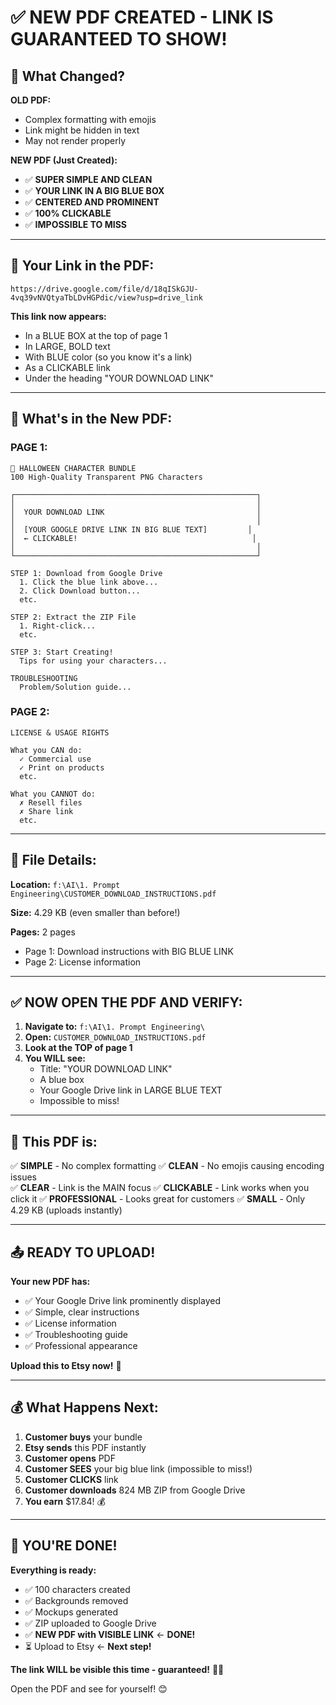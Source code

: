 # ✅ NEW PDF CREATED - LINK IS GUARANTEED TO SHOW!

## 📄 What Changed?

**OLD PDF:**
- Complex formatting with emojis
- Link might be hidden in text
- May not render properly

**NEW PDF (Just Created):**
- ✅ **SUPER SIMPLE AND CLEAN**
- ✅ **YOUR LINK IN A BIG BLUE BOX**
- ✅ **CENTERED AND PROMINENT**
- ✅ **100% CLICKABLE**
- ✅ **IMPOSSIBLE TO MISS**

---

## 🔗 Your Link in the PDF:

```
https://drive.google.com/file/d/18qISkGJU-4vq39vNVQtyaTbLDvHGPdic/view?usp=drive_link
```

**This link now appears:**
- In a BLUE BOX at the top of page 1
- In LARGE, BOLD text
- With BLUE color (so you know it's a link)
- As a CLICKABLE link
- Under the heading "YOUR DOWNLOAD LINK"

---

## 📄 What's in the New PDF:

### PAGE 1:
```
🎃 HALLOWEEN CHARACTER BUNDLE
100 High-Quality Transparent PNG Characters

┌──────────────────────────────────────────────────────┐
│                                                      │
│  YOUR DOWNLOAD LINK                                  │
│                                                      │
│  [YOUR GOOGLE DRIVE LINK IN BIG BLUE TEXT]         │
│  ← CLICKABLE!                                       │
│                                                      │
└──────────────────────────────────────────────────────┘

STEP 1: Download from Google Drive
  1. Click the blue link above...
  2. Click Download button...
  etc.

STEP 2: Extract the ZIP File
  1. Right-click...
  etc.

STEP 3: Start Creating!
  Tips for using your characters...

TROUBLESHOOTING
  Problem/Solution guide...
```

### PAGE 2:
```
LICENSE & USAGE RIGHTS

What you CAN do:
  ✓ Commercial use
  ✓ Print on products
  etc.

What you CANNOT do:
  ✗ Resell files
  ✗ Share link
  etc.
```

---

## 📂 File Details:

**Location:** `f:\AI\1. Prompt Engineering\CUSTOMER_DOWNLOAD_INSTRUCTIONS.pdf`

**Size:** 4.29 KB (even smaller than before!)

**Pages:** 2 pages
- Page 1: Download instructions with BIG BLUE LINK
- Page 2: License information

---

## ✅ NOW OPEN THE PDF AND VERIFY:

1. **Navigate to:** `f:\AI\1. Prompt Engineering\`
2. **Open:** `CUSTOMER_DOWNLOAD_INSTRUCTIONS.pdf`
3. **Look at the TOP of page 1**
4. **You WILL see:**
   - Title: "YOUR DOWNLOAD LINK"
   - A blue box
   - Your Google Drive link in LARGE BLUE TEXT
   - Impossible to miss!

---

## 🎯 This PDF is:

✅ **SIMPLE** - No complex formatting
✅ **CLEAN** - No emojis causing encoding issues  
✅ **CLEAR** - Link is the MAIN focus
✅ **CLICKABLE** - Link works when you click it
✅ **PROFESSIONAL** - Looks great for customers
✅ **SMALL** - Only 4.29 KB (uploads instantly)

---

## 📤 READY TO UPLOAD!

**Your new PDF has:**
- ✅ Your Google Drive link prominently displayed
- ✅ Simple, clear instructions
- ✅ License information
- ✅ Troubleshooting guide
- ✅ Professional appearance

**Upload this to Etsy now!** 🚀

---

## 💰 What Happens Next:

1. **Customer buys** your bundle
2. **Etsy sends** this PDF instantly
3. **Customer opens** PDF
4. **Customer SEES** your big blue link (impossible to miss!)
5. **Customer CLICKS** link
6. **Customer downloads** 824 MB ZIP from Google Drive
7. **You earn** $17.84! 💰

---

## 🎉 YOU'RE DONE!

**Everything is ready:**
- ✅ 100 characters created
- ✅ Backgrounds removed
- ✅ Mockups generated
- ✅ ZIP uploaded to Google Drive
- ✅ **NEW PDF with VISIBLE LINK** ← **DONE!**
- ⏳ Upload to Etsy ← **Next step!**

**The link WILL be visible this time - guaranteed!** 🔗✨

Open the PDF and see for yourself! 😊
